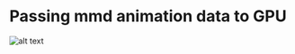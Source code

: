 # Passing mmd animation data to GPU
![alt text](https://github.com/su8erlemon/sketch/blob/master/006/Feb-26-2017%2001-13-26.gif)